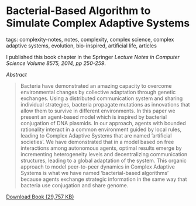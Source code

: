 # Bacterial-Based Algorithm to Simulate Complex Adaptive Systems

tags: complexity-notes, notes, complexity, complex science, complex adaptive systems, evolution, bio-inspired, artificial life, articles

I published this book chapter in the Springer *Lecture Notes in Computer Science Volume 8575, 2014, pp 250-259*.

*Abstract*

> Bacteria have demonstrated an amazing capacity to overcome environmental changes by collective adaptation through genetic exchanges. Using a distributed communication system and sharing individual strategies, bacteria propagate mutations as innovations that allow them to survive in different environments. In this paper we present an agent-based model which is inspired by bacterial conjugation of DNA plasmids. In our approach, agents with bounded rationality interact in a common environment guided by local rules, leading to Complex Adaptive Systems that are named ’artificial societies’. We have demonstrated that in a model based on free interactions among autonomous agents, optimal results emerge by incrementing heterogeneity levels and decentralizing communication structures, leading to a global adaptation of the system. This organic approach to model peer-to-peer dynamics in Complex Adaptive Systems is what we have named ‘bacterial-based algorithms’ because agents exchange strategic information in the same way that bacteria use conjugation and share genome. 

[Download Book (29,757 KB)](https://link.springer.com/chapter/10.1007%2F978-3-319-08864-8_24)
